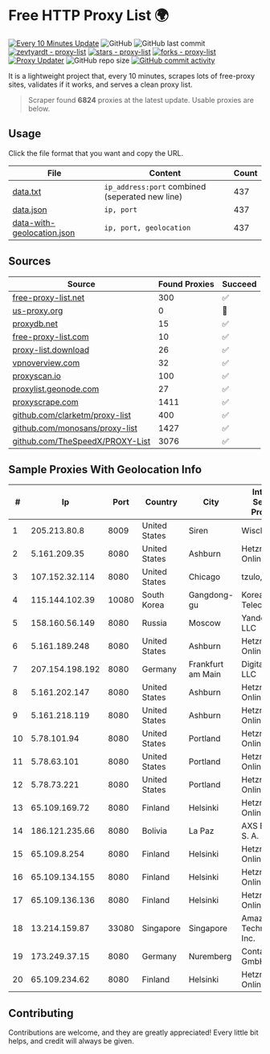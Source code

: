 
# Free HTTP Proxy List 🌍

[![Every 10 Minutes Update](https://github.com/mertguvencli/http-proxy-list/actions/workflows/main.yml/badge.svg?branch=main)](https://github.com/mertguvencli/http-proxy-list/actions/workflows/main.yml)
![GitHub](https://img.shields.io/github/license/mertguvencli/http-proxy-list)
![GitHub last commit](https://img.shields.io/github/last-commit/mertguvencli/http-proxy-list)
[![zevtyardt - proxy-list](https://img.shields.io/static/v1?label=zevtyardt&message=proxy-list&color=blue&logo=github)](https://github.com/zevtyardt/proxy-list "Go to GitHub repo")
[![stars - proxy-list](https://img.shields.io/github/stars/zevtyardt/proxy-list?style=social)](https://github.com/zevtyardt/proxy-list)
[![forks - proxy-list](https://img.shields.io/github/forks/zevtyardt/proxy-list?style=social)](https://github.com/zevtyardt/proxy-list)
[![Proxy Updater](https://github.com/zevtyardt/proxy-list/workflows/Proxy%20Updater/badge.svg)](https://github.com/zevtyardt/proxy-list/actions?query=workflow:"Proxy+Updater")
![GitHub repo size](https://img.shields.io/github/repo-size/zevtyardt/proxy-list)
[![GitHub commit activity](https://img.shields.io/github/commit-activity/m/zevtyardt/proxy-list?logo=commits)](https://github.com/zevtyardt/proxy-list/commits/main)

It is a lightweight project that, every 10 minutes, scrapes lots of free-proxy sites, validates if it works, and serves a clean proxy list.

> Scraper found **6824** proxies at the latest update. Usable proxies are below.

## Usage

Click the file format that you want and copy the URL.

|File|Content|Count|
|----|-------|-----|
|[data.txt](https://raw.githubusercontent.com/mertguvencli/http-proxy-list/main/proxy-list/data.txt)|`ip_address:port` combined (seperated new line)|437|
|[data.json](https://raw.githubusercontent.com/mertguvencli/http-proxy-list/main/proxy-list/data.json)|`ip, port`|437|
|[data-with-geolocation.json](https://raw.githubusercontent.com/mertguvencli/http-proxy-list/main/proxy-list/data-with-geolocation.json)|`ip, port, geolocation`|437|

## Sources

|Source|Found Proxies|Succeed|
|------|-------------|-------|
|[free-proxy-list.net](https://free-proxy-list.net)|300|✅|
|[us-proxy.org](https://www.us-proxy.org)|0|🚫|
|[proxydb.net](http://proxydb.net)|15|✅|
|[free-proxy-list.com](https://free-proxy-list.com/?page=&port=&type%5B%5D=http&type%5B%5D=https&up_time=0&search=Search)|10|✅|
|[proxy-list.download](https://www.proxy-list.download/HTTP)|26|✅|
|[vpnoverview.com](https://vpnoverview.com/privacy/anonymous-browsing/free-proxy-servers)|32|✅|
|[proxyscan.io](https://www.proxyscan.io)|100|✅|
|[proxylist.geonode.com](https://proxylist.geonode.com/api/proxy-list?limit=300&page=1&sort_by=lastChecked&sort_type=desc&protocols=http,https)|27|✅|
|[proxyscrape.com](https://api.proxyscrape.com/v2/?request=displayproxies&protocol=http&timeout=10000&country=all&ssl=all&anonymity=all)|1411|✅|
|[github.com/clarketm/proxy-list](https://raw.githubusercontent.com/clarketm/proxy-list/master/proxy-list-raw.txt)|400|✅|
|[github.com/monosans/proxy-list](https://raw.githubusercontent.com/monosans/proxy-list/main/proxies/http.txt)|1427|✅|
|[github.com/TheSpeedX/PROXY-List](https://raw.githubusercontent.com/TheSpeedX/PROXY-List/master/http.txt)|3076|✅|


## Sample Proxies With Geolocation Info

|#|Ip|Port|Country|City|Internet Service Provider|
|-|--|----|-------|----|-------------------------|
|1|205.213.80.8|8009|United States|Siren|WiscNet|
|2|5.161.209.35|8080|United States|Ashburn|Hetzner Online GmbH|
|3|107.152.32.114|8080|United States|Chicago|tzulo, inc.|
|4|115.144.102.39|10080|South Korea|Gangdong-gu|Korea Telecom|
|5|158.160.56.149|8080|Russia|Moscow|Yandex.Cloud LLC|
|6|5.161.189.248|8080|United States|Ashburn|Hetzner Online GmbH|
|7|207.154.198.192|8080|Germany|Frankfurt am Main|DigitalOcean, LLC|
|8|5.161.202.147|8080|United States|Ashburn|Hetzner Online GmbH|
|9|5.161.218.119|8080|United States|Ashburn|Hetzner Online GmbH|
|10|5.78.101.94|8080|United States|Portland|Hetzner Online GmbH|
|11|5.78.63.101|8080|United States|Portland|Hetzner Online GmbH|
|12|5.78.73.221|8080|United States|Portland|Hetzner Online GmbH|
|13|65.109.169.72|8080|Finland|Helsinki|Hetzner Online GmbH|
|14|186.121.235.66|8080|Bolivia|La Paz|AXS Bolivia S. A.|
|15|65.109.8.254|8080|Finland|Helsinki|Hetzner Online GmbH|
|16|65.109.134.155|8080|Finland|Helsinki|Hetzner Online GmbH|
|17|65.109.136.136|8080|Finland|Helsinki|Hetzner Online GmbH|
|18|13.214.159.87|33080|Singapore|Singapore|Amazon Technologies Inc.|
|19|173.249.37.15|8080|Germany|Nuremberg|Contabo GmbH|
|20|65.109.234.62|8080|Finland|Helsinki|Hetzner Online GmbH|



## Contributing

Contributions are welcome, and they are greatly appreciated! Every
little bit helps, and credit will always be given.


